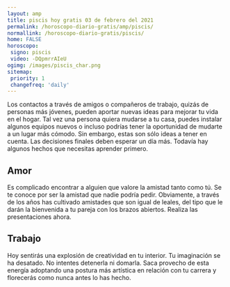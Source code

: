 ```yaml
---
layout: amp
title: piscis hoy gratis 03 de febrero del 2021 
permalink: /horoscopo-diario-gratis/amp/piscis/
normallink: /horoscopo-diario-gratis/piscis/
home: FALSE
horoscopo:
 signo: piscis
 video: -DQpmrrAIeU
ogimg: /images/piscis_char.png
sitemap:
 priority: 1
 changefreq: 'daily'
---
```



Los contactos a través de amigos o compañeros de trabajo, quizás de personas más jóvenes, pueden aportar nuevas ideas para mejorar tu vida en el hogar. Tal vez una persona quiera mudarse a tu casa, puedes instalar algunos equipos nuevos o incluso podrías tener la oportunidad de mudarte a un lugar más cómodo. Sin embargo, estas son sólo ideas a tener en cuenta. Las decisiones finales deben esperar un día más. Todavía hay algunos hechos que necesitas aprender primero.

## Amor

Es complicado encontrar a alguien que valore la amistad tanto como tú. Se te conoce por ser la amistad que nadie podría pedir. Obviamente, a través de los años has cultivado amistades que son igual de leales, del tipo que le darán la bienvenida a tu pareja con los brazos abiertos. Realiza las presentaciones ahora.

## Trabajo

Hoy sentirás una explosión de creatividad en tu interior. Tu imaginación se ha desatado. No intentes detenerla ni domarla. Saca provecho de esta energía adoptando una postura más artística en relación con tu carrera y florecerás como nunca antes lo has hecho.